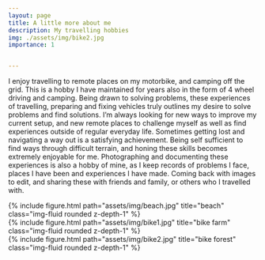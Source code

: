 ```yaml
---
layout: page
title: A little more about me
description: My travelling hobbies
img: ./assets/img/bike2.jpg
importance: 1


---
```


I enjoy travelling to remote places on my motorbike, and camping off the grid. This is a hobby I have maintained for years also in the form of 4 wheel driving and camping. Being drawn to solving problems, these experiences of travelling, preparing and fixing vehicles truly outlines my desire to solve problems and find solutions. I’m always looking for new ways to improve my current setup, and new remote places to challenge myself as well as find experiences outside of regular everyday life. Sometimes getting lost and navigating a way out is a satisfying achievement. Being self sufficient to find ways through difficult terrain, and honing these skills becomes extremely enjoyable for me. 
Photographing and documenting these experiences is also a hobby of mine, as I keep records of problems I face, places I have been and experiences I have made. Coming back with images to edit, and sharing these with friends and family, or others who I travelled with.


<div class="row">    
<div class="col-sm mt-3 mt-md-0">        
{% include figure.html path="assets/img/beach.jpg" title="beach" class="img-fluid rounded z-depth-1" %}    
</div>    
<div class="col-sm mt-3 mt-md-0">        {% include figure.html path="assets/img/bike1.jpg" title="bike farm" class="img-fluid rounded z-depth-1" %}    
</div>    
<div class="col-sm mt-3 mt-md-0">        {% include figure.html path="assets/img/bike2.jpg" title="bike forest" class="img-fluid rounded z-depth-1" %}    
</div></div>


